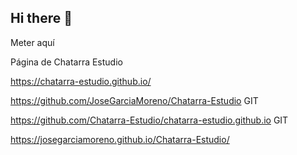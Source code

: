 ## Hi there 👋

Meter aquí

Página de Chatarra Estudio

https://chatarra-estudio.github.io/

https://github.com/JoseGarciaMoreno/Chatarra-Estudio GIT

https://github.com/Chatarra-Estudio/chatarra-estudio.github.io GIT

https://josegarciamoreno.github.io/Chatarra-Estudio/

<!--

**Here are some ideas to get you started:**

🙋‍♀️ A short introduction - what is your organization all about?
🌈 Contribution guidelines - how can the community get involved?
👩‍💻 Useful resources - where can the community find your docs? Is there anything else the community should know?
🍿 Fun facts - what does your team eat for breakfast?
🧙 Remember, you can do mighty things with the power of [Markdown](https://docs.github.com/github/writing-on-github/getting-started-with-writing-and-formatting-on-github/basic-writing-and-formatting-syntax)
-->
